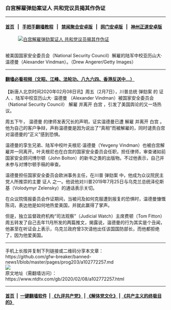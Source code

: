 ### 白宫解雇弹劾案证人 共和党议员揭其作伪证
------------------------

#### [首页](https://github.com/gfw-breaker/banned-news1/blob/master/README.md) &nbsp;&nbsp;|&nbsp;&nbsp; [手把手翻墙教程](https://github.com/gfw-breaker/guides/wiki) &nbsp;&nbsp;|&nbsp;&nbsp; [禁闻聚合安卓版](https://github.com/gfw-breaker/bn-android) &nbsp;&nbsp;|&nbsp;&nbsp; [网门安卓版](https://github.com/oGate2/oGate) &nbsp;&nbsp;|&nbsp;&nbsp; [神州正道安卓版](https://github.com/SzzdOgate/update) 



<div><div class="featured_image">
 <a href="https://i.ntdtv.com/assets/uploads/2020/02/Untitled-19.jpg" target="_blank">
  <figure>
   <img alt="白宫解雇弹劾案证人 共和党议员揭其作伪证" src="https://i.ntdtv.com/assets/uploads/2020/02/Untitled-19-800x450.jpg"/>
  </figure><br/>
 </a>
 <span class="caption">
  被美国国家安全委员会（National Security Council）解雇的陆军中校亚历山大‧温德曼（Alexander Vindman）。（Drew Angerer/Getty Images）
 </span>
</div>
</div><hr/>

#### [翻墙必看视频（文昭、江峰、法轮功、八九六四、香港反送中...）](https://github.com/gfw-breaker/banned-news1/blob/master/pages/link3.md)

<div><div class="post_content" itemprop="articleBody">
 <p>
  【新唐人北京时间2020年02月08日讯】周五（2月7日），川普总统
  <ok href="https://www.ntdtv.com/gb/弹劾案.htm">
   弹劾案
  </ok>
  的
  <ok href="https://www.ntdtv.com/gb/证人.htm">
   证人
  </ok>
  、陆军中校亚历山大‧
  <ok href="https://www.ntdtv.com/gb/温德曼.htm">
   温德曼
  </ok>
  （Alexander Vindman）被国家安全委员会（National Security Council）
  <ok href="https://www.ntdtv.com/gb/解雇.htm">
   解雇
  </ok>
  并离开
  <ok href="https://www.ntdtv.com/gb/白宫.htm">
   白宫
  </ok>
  ，引发了美国舆论的又一场热议。
 </p>
 <p>
  周五下午，
  <ok href="https://www.ntdtv.com/gb/温德曼.htm">
   温德曼
  </ok>
  的律师发表冗长的声明，证实温德曼已遭
  <ok href="https://www.ntdtv.com/gb/解雇.htm">
   解雇
  </ok>
  并离开
  <ok href="https://www.ntdtv.com/gb/白宫.htm">
   白宫
  </ok>
  。他为自己的客户争辩，声称温德曼是因为说出了“真相”而被解雇的，同时谴责白宫对温德曼的“正义”感到恐惧。
 </p>
 <p>
  温德曼的孪生兄弟、陆军中校叶夫根尼‧温德曼（Yevgeny Vindman）也被白宫解雇并一同离开。叶夫根尼也在白宫的国家安全委员会任职，担任律师，审查诸如前国家安全顾问博尔顿（John Bolton）的新书之类的出版物。不过他表示，自己并未参与对博尔顿手稿的审查。
 </p>
 <p>
  温德曼担任国家安全委员会欧洲事务主任，在川普
  <ok href="https://www.ntdtv.com/gb/弹劾案.htm">
   弹劾案
  </ok>
  中，他成为众议院民主党人所推崇的主要
  <ok href="https://www.ntdtv.com/gb/证人.htm">
   证人
  </ok>
  之一。他说他对川普2019年7月25日与乌克兰总统泽伦斯基（Volodymyr Zelensky）的通话表示关切。
 </p>
 <p>
  在众议院情报委员会作证期间，当被问及如何克服遭到报复的恐惧时，温德曼慷慨陈词，表达他是如何地热爱美国，并就此赢得了掌声。
 </p>
 <p>
  但是，独立监督政府机构“司法观察”（Judicial Watch）主席费顿（Tom Fitton）周五转发了自己去年11月所发的两篇推文，揭露说，温德曼的行为其实是个丑闻，他甚至在听证会上表示，乌克兰政府曾3次请他出任该国国防部长，而他都拒绝了，因为他爱美国。
 </p>
</div></div>
<hr/>
手机上长按并复制下列链接或二维码分享本文章：<br/>
https://github.com/gfw-breaker/banned-news1/blob/master/pages/prog203/a102772257.md <br/>
<a href='https://github.com/gfw-breaker/banned-news1/blob/master/pages/prog203/a102772257.md'><img src='https://github.com/gfw-breaker/banned-news1/blob/master/pages/prog203/a102772257.md.png'/></a> <br/>
原文地址（需翻墙访问）：https://www.ntdtv.com/gb/2020/02/08/a102772257.html


------------------------
#### [首页](https://github.com/gfw-breaker/banned-news1/blob/master/README.md) &nbsp;|&nbsp; [一键翻墙软件](https://github.com/gfw-breaker/nogfw/blob/master/README.md) &nbsp;| [《九评共产党》](https://github.com/gfw-breaker/9ping.md/blob/master/README.md#九评之一评共产党是什么) | [《解体党文化》](https://github.com/gfw-breaker/jtdwh.md/blob/master/README.md) | [《共产主义的终极目的》](https://github.com/gfw-breaker/gczydzjmd.md/blob/master/README.md)


<img src='http://gfw-breaker.win/banned-news/pages/prog203/a102772257.md' width='0px' height='0px'/>